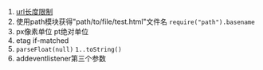 1. [url长度限制](https://www.cnblogs.com/lengyuhong/archive/2012/02/04/2330130.html)
2. 使用path模块获得"path/to/file/test.html"文件名 `require("path").basename`
3. px像素单位 pt绝对单位
4. etag if-matched
5. `parseFloat(null)` `1..toString()`
6. addeventlistener第三个参数
